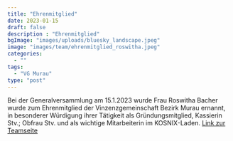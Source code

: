 ```yaml
---
title: "Ehrenmitglied"
date: 2023-01-15
draft: false
description : "Ehrenmitglied"
bgImage: "images/uploads/bluesky_landscape.jpeg"
image: "images/team/ehrenmitglied_roswitha.jpeg"
categories: 
  - ""
tags:
  - "VG Murau"
type: "post"
---
```

 <!--more-->
Bei der Generalversammlung am 15.1.2023 wurde Frau Roswitha Bacher wurde zum Ehrenmitglied der Vinzenzgemeinschaft Bezirk Murau ernannt, in besonderer Würdigung ihrer Tätigkeit als Gründungsmitglied, Kassierin Stv.; Obfrau Stv. und als wichtige Mitarbeiterin im KOSNIX-Laden.
[Link zur Teamseite](https://www.vinzi-wuestenrose.at/about/)

  